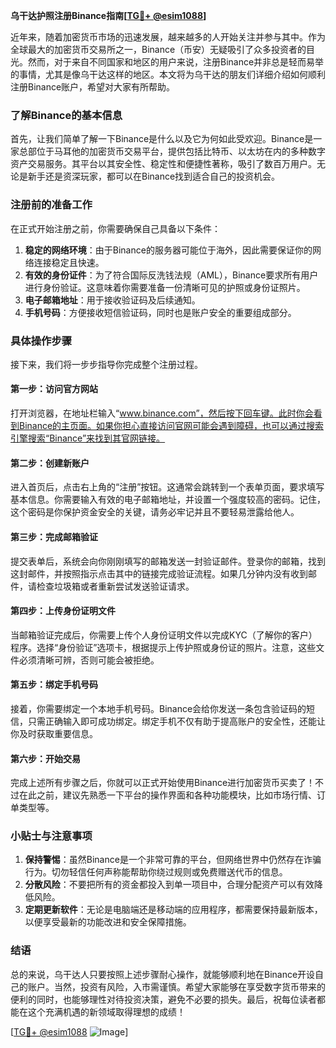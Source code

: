 **乌干达护照注册Binance指南[[TG💪+ @esim1088](https://t.me/s/esim1088)]**

近年来，随着加密货币市场的迅速发展，越来越多的人开始关注并参与其中。作为全球最大的加密货币交易所之一，Binance（币安）无疑吸引了众多投资者的目光。然而，对于来自不同国家和地区的用户来说，注册Binance并非总是轻而易举的事情，尤其是像乌干达这样的地区。本文将为乌干达的朋友们详细介绍如何顺利注册Binance账户，希望对大家有所帮助。

### 了解Binance的基本信息

首先，让我们简单了解一下Binance是什么以及它为何如此受欢迎。Binance是一家总部位于马耳他的加密货币交易平台，提供包括比特币、以太坊在内的多种数字资产交易服务。其平台以其安全性、稳定性和便捷性著称，吸引了数百万用户。无论是新手还是资深玩家，都可以在Binance找到适合自己的投资机会。

### 注册前的准备工作

在正式开始注册之前，你需要确保自己具备以下条件：

1. **稳定的网络环境**：由于Binance的服务器可能位于海外，因此需要保证你的网络连接稳定且快速。
2. **有效的身份证件**：为了符合国际反洗钱法规（AML），Binance要求所有用户进行身份验证。这意味着你需要准备一份清晰可见的护照或身份证照片。
3. **电子邮箱地址**：用于接收验证码及后续通知。
4. **手机号码**：方便接收短信验证码，同时也是账户安全的重要组成部分。

### 具体操作步骤

接下来，我们将一步步指导你完成整个注册过程。

#### 第一步：访问官方网站

打开浏览器，在地址栏输入“www.binance.com”，然后按下回车键。此时你会看到Binance的主页面。如果你担心直接访问官网可能会遇到障碍，也可以通过搜索引擎搜索“Binance”来找到其官网链接。

#### 第二步：创建新账户

进入首页后，点击右上角的“注册”按钮。这通常会跳转到一个表单页面，要求填写基本信息。你需要输入有效的电子邮箱地址，并设置一个强度较高的密码。记住，这个密码是你保护资金安全的关键，请务必牢记并且不要轻易泄露给他人。

#### 第三步：完成邮箱验证

提交表单后，系统会向你刚刚填写的邮箱发送一封验证邮件。登录你的邮箱，找到这封邮件，并按照指示点击其中的链接完成验证流程。如果几分钟内没有收到邮件，请检查垃圾箱或者重新尝试发送验证请求。

#### 第四步：上传身份证明文件

当邮箱验证完成后，你需要上传个人身份证明文件以完成KYC（了解你的客户）程序。选择“身份验证”选项卡，根据提示上传护照或身份证的照片。注意，这些文件必须清晰可辨，否则可能会被拒绝。

#### 第五步：绑定手机号码

接着，你需要绑定一个本地手机号码。Binance会给你发送一条包含验证码的短信，只需正确输入即可成功绑定。绑定手机不仅有助于提高账户的安全性，还能让你及时获取重要信息。

#### 第六步：开始交易

完成上述所有步骤之后，你就可以正式开始使用Binance进行加密货币买卖了！不过在此之前，建议先熟悉一下平台的操作界面和各种功能模块，比如市场行情、订单类型等。

### 小贴士与注意事项

1. **保持警惕**：虽然Binance是一个非常可靠的平台，但网络世界中仍然存在诈骗行为。切勿轻信任何声称能帮助你绕过规则或免费赠送代币的信息。
2. **分散风险**：不要把所有的资金都投入到单一项目中，合理分配资产可以有效降低风险。
3. **定期更新软件**：无论是电脑端还是移动端的应用程序，都需要保持最新版本，以便享受最新的功能改进和安全保障措施。

### 结语

总的来说，乌干达人只要按照上述步骤耐心操作，就能够顺利地在Binance开设自己的账户。当然，投资有风险，入市需谨慎。希望大家能够在享受数字货币带来的便利的同时，也能够理性对待投资决策，避免不必要的损失。最后，祝每位读者都能在这个充满机遇的新领域取得理想的成绩！

[[TG💪+ @esim1088](https://t.me/s/esim1088) ![Image](https://i.postimg.cc/4NQfJmqS/Snipaste-2025-05-13-00-14-12.png)]